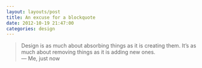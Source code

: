 ```yaml
---
layout: layouts/post 
title: An excuse for a blockquote
date: 2012-10-19 21:47:00
categories: design
---
```

> Design is as much about absorbing things as it is creating them. It&#8217;s as much about removing things as it is adding new ones.
<br>— Me, just now
